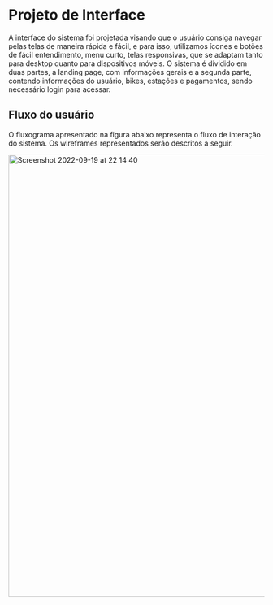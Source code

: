 # Projeto de Interface

A interface do sistema foi projetada visando que o usuário consiga navegar pelas telas de maneira rápida e fácil, e para isso, utilizamos ícones e botões
de fácil entendimento, menu curto, telas responsivas, que se adaptam tanto para desktop quanto para dispositivos móveis. O sistema é dividido em duas
partes, a landing page, com informações gerais e a segunda parte, contendo informações do usuário, bikes, estações e pagamentos, sendo necessário login
para acessar.


## Fluxo do usuário

O fluxograma apresentado na figura abaixo representa o fluxo de interação do sistema. Os wireframes representados serão descritos a seguir.

<td><img width="870" alt="Screenshot 2022-09-19 at 22 14 40" src="https://user-images.githubusercontent.com/101866774/191108302-c814e712-52cb-4e04-a14f-88a097fdf2b3.png"></td>

